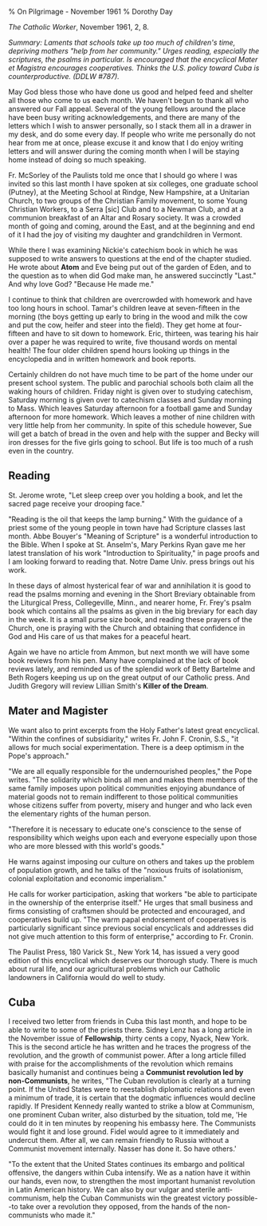 % On Pilgrimage - November 1961
% Dorothy Day

*The Catholic Worker*, November 1961, 2, 8.

*Summary: Laments that schools take up too much of children's time,
depriving mothers "help from her community." Urges reading, especially
the scriptures, the psalms in particular. Is encouraged that the
encyclical Mater et Magistra encourages cooperatives. Thinks the U.S.
policy toward Cuba is counterproductive. (DDLW \#787).*

May God bless those who have done us good and helped feed and shelter
all those who come to us each month. We haven't begun to thank all who
answered our Fall appeal. Several of the young fellows around the place
have been busy writing acknowledgements, and there are many of the
letters which I wish to answer personally, so I stack them all in a
drawer in my desk, and do some every day. If people who write me
personally do not hear from me at once, please excuse it and know that I
do enjoy writing letters and will answer during the coming month when I
will be staying home instead of doing so much speaking.

Fr. McSorley of the Paulists told me once that I should go where I was
invited so this last month I have spoken at six colleges, one graduate
school (Putney), at the Meeting School at Rindge, New Hampshire, at a
Unitarian Church, to two groups of the Christian Family movement, to
some Young Christian Workers, to a Serra [sic] Club and to a Newman
Club, and at a communion breakfast of an Altar and Rosary society. It
was a crowded month of going and coming, around the East, and at the
beginning and end of it I had the joy of visiting my daughter and
grandchildren in Vermont.

While there I was examining Nickie's catechism book in which he was
supposed to write answers to questions at the end of the chapter
studied. He wrote about **Atom** and Eve being put out of the garden of
Eden, and to the question as to when did God make man, he answered
succinctly "Last." And why love God? "Because He made me."

I continue to think that children are overcrowded with homework and have
too long hours in school. Tamar's children leave at seven-fifteen in the
morning (the boys getting up early to bring in the wood and milk the cow
and put the cow, heifer and steer into the field). They get home at
four-fifteen and have to sit down to homework. Eric, thirteen, was
tearing his hair over a paper he was required to write, five thousand
words on mental health! The four older children spend hours looking up
things in the encyclopedia and in written homework and book reports.

Certainly children do not have much time to be part of the home under
our present school system. The public and parochial schools both claim
all the waking hours of children. Friday night is given over to studying
catechism, Saturday morning is given over to catechism classes and
Sunday morning to Mass. Which leaves Saturday afternoon for a football
game and Sunday afternoon for more homework. Which leaves a mother of
nine children with very little help from her community. In spite of this
schedule however, Sue will get a batch of bread in the oven and help
with the supper and Becky will iron dresses for the five girls going to
school. But life is too much of a rush even in the country.

Reading
-------

St. Jerome wrote, "Let sleep creep over you holding a book, and let the
sacred page receive your drooping face."

"Reading is the oil that keeps the lamp burning." With the guidance of a
priest some of the young people in town have had Scripture classes last
month. Abbe Bouyer's "Meaning of Scripture" is a wonderful introduction
to the Bible. When I spoke at St. Anselm's, Mary Perkins Ryan gave me
her latest translation of his work "Introduction to Spirituality," in
page proofs and I am looking forward to reading that. Notre Dame Univ.
press brings out his work.

In these days of almost hysterical fear of war and annihilation it is
good to read the psalms morning and evening in the Short Breviary
obtainable from the Liturgical Press, Collegeville, Minn., and nearer
home, Fr. Frey's psalm book which contains all the psalms as given in
the big breviary for each day in the week. It is a small purse size
book, and reading these prayers of the Church, one is praying with the
Church and obtaining that confidence in God and His care of us that
makes for a peaceful heart.

Again we have no article from Ammon, but next month we will have some
book reviews from his pen. Many have complained at the lack of book
reviews lately, and reminded us of the splendid work of Betty Bartelme
and Beth Rogers keeping us up on the great output of our Catholic press.
And Judith Gregory will review Lillian Smith's **Killer of the Dream**.

Mater and Magister
------------------

We want also to print excerpts from the Holy Father's latest great
encyclical. "Within the confines of subsidiarity," writes Fr. John F.
Cronin, S.S., "it allows for much social experimentation. There is a
deep optimism in the Pope's approach."

"We are all equally responsible for the undernourished peoples," the
Pope writes. "The solidarity which binds all men and makes them members
of the same family imposes upon political communities enjoying abundance
of material goods not to remain indifferent to those political
communities whose citizens suffer from poverty, misery and hunger and
who lack even the elementary rights of the human person.

"Therefore it is necessary to educate one's conscience to the sense of
responsibility which weighs upon each and everyone especially upon those
who are more blessed with this world's goods."

He warns against imposing our culture on others and takes up the problem
of population growth, and he talks of the "noxious fruits of
isolationism, colonial exploitation and economic imperialism."

He calls for worker participation, asking that workers "be able to
participate in the ownership of the enterprise itself." He urges that
small business and firms consisting of craftsmen should be protected and
encouraged, and cooperatives build up. "The warm papal endorsement of
cooperatives is particularly significant since previous social
encyclicals and addresses did not give much attention to this form of
enterprise," according to Fr. Cronin.

The Paulist Press, 180 Varick St., New York 14, has issued a very good
edition of this encyclical which deserves our thorough study. There is
much about rural life, and our agricultural problems which our Catholic
landowners in California would do well to study.

Cuba
----

I received two letter from friends in Cuba this last month, and hope to
be able to write to some of the priests there. Sidney Lenz has a long
article in the November issue of **Fellowship**, thirty cents a copy,
Nyack, New York. This is the second article he has written and he traces
the progress of the revolution, and the growth of communist power. After
a long article filled with praise for the accomplishments of the
revolution which remains basically humanist and continues being a
**Communist revolution led by non-Communists**, he writes, "The Cuban
revolution is clearly at a turning point. If the United States were to
reestablish diplomatic relations and even a minimum of trade, it is
certain that the dogmatic influences would decline rapidly. If President
Kennedy really wanted to strike a blow at Communism, one prominent Cuban
writer, also disturbed by the situation, told me, 'He could do it in ten
minutes by reopening his embassy here. The Communists would fight it and
lose ground. Fidel would agree to it immediately and undercut them.
After all, we can remain friendly to Russia without a Communist movement
internally. Nasser has done it. So have others.'

"To the extent that the United States continues its embargo and
political offensive, the dangers within Cuba intensify. We as a nation
have it within our hands, even now, to strengthen the most important
humanist revolution in Latin American history. We can also by our vulgar
and sterile anti-communism, help the Cuban Communists win the greatest
victory possible--to take over a revolution they opposed, from the hands
of the non-communists who made it."
